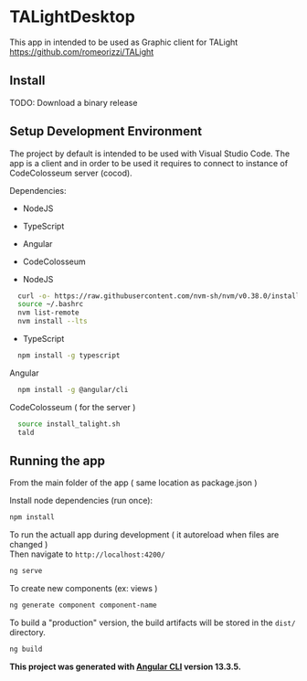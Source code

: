# TALightDesktop

This app in intended to be used as Graphic client for TALight      
https://github.com/romeorizzi/TALight



## Install

TODO: Download a binary release

## Setup Development Environment 
The project by default is intended to be used with Visual Studio Code.
The app is a client and in order to be used it requires to connect to instance of CodeColosseum server (cocod).

Dependencies:
- NodeJS
- TypeScript
- Angular
- CodeColosseum 

- NodeJS
```bash
  curl -o- https://raw.githubusercontent.com/nvm-sh/nvm/v0.38.0/install.sh | bash
  source ~/.bashrc
  nvm list-remote
  nvm install --lts
```
  
- TypeScript
```bash
  npm install -g typescript
```

Angular
```bash
  npm install -g @angular/cli
```

CodeColosseum ( for the server ) 
```bash
  source install_talight.sh
  tald
```


## Running the app

From the main folder of the app ( same location as package.json )     

Install node dependencies (run once):     
```bash
npm install
```

To run the actuall app during development ( it autoreload when files are changed )     
Then navigate to `http://localhost:4200/`
```bash
ng serve
```

To create new components (ex: views ) 
```bash
ng generate component component-name
```

To build a "production" version, the build artifacts will be stored in the `dist/` directory.
```bash
ng build
```

__This project was generated with [Angular CLI](https://github.com/angular/angular-cli) version 13.3.5.__
